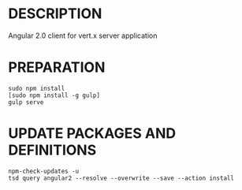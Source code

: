
# DESCRIPTION
Angular 2.0 client for vert.x server application

# PREPARATION
	sudo npm install
	[sudo npm install -g gulp]
    gulp serve

# UPDATE PACKAGES AND DEFINITIONS
	npm-check-updates -u
	tsd query angular2 --resolve --overwrite --save --action install



